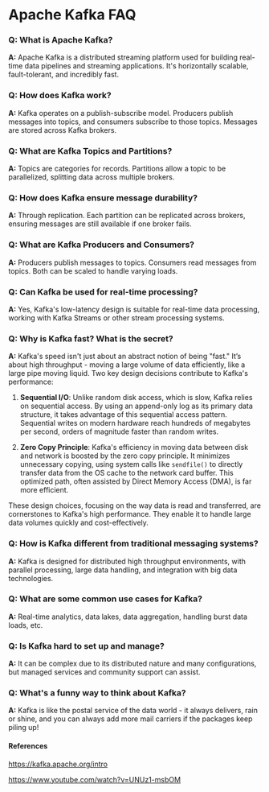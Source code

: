 # Apache Kafka FAQ

### Q: What is Apache Kafka?
**A:** Apache Kafka is a distributed streaming platform used for building real-time data pipelines and streaming applications. It's horizontally scalable, fault-tolerant, and incredibly fast.

### Q: How does Kafka work?
**A:** Kafka operates on a publish-subscribe model. Producers publish messages into topics, and consumers subscribe to those topics. Messages are stored across Kafka brokers.

### Q: What are Kafka Topics and Partitions?
**A:** Topics are categories for records. Partitions allow a topic to be parallelized, splitting data across multiple brokers.

### Q: How does Kafka ensure message durability?
**A:** Through replication. Each partition can be replicated across brokers, ensuring messages are still available if one broker fails.

### Q: What are Kafka Producers and Consumers?
**A:** Producers publish messages to topics. Consumers read messages from topics. Both can be scaled to handle varying loads.

### Q: Can Kafka be used for real-time processing?
**A:** Yes, Kafka's low-latency design is suitable for real-time data processing, working with Kafka Streams or other stream processing systems.

### Q: Why is Kafka fast? What is the secret?
**A:** Kafka's speed isn't just about an abstract notion of being "fast." It’s about high throughput - moving a large volume of data efficiently, like a large pipe moving liquid. Two key design decisions contribute to Kafka's performance:

1. **Sequential I/O**: Unlike random disk access, which is slow, Kafka relies on sequential access. By using an append-only log as its primary data structure, it takes advantage of this sequential access pattern. Sequential writes on modern hardware reach hundreds of megabytes per second, orders of magnitude faster than random writes.

2. **Zero Copy Principle**: Kafka's efficiency in moving data between disk and network is boosted by the zero copy principle. It minimizes unnecessary copying, using system calls like `sendfile()` to directly transfer data from the OS cache to the network card buffer. This optimized path, often assisted by Direct Memory Access (DMA), is far more efficient.

These design choices, focusing on the way data is read and transferred, are cornerstones to Kafka's high performance. They enable it to handle large data volumes quickly and cost-effectively.

### Q: How is Kafka different from traditional messaging systems?
**A:** Kafka is designed for distributed high throughput environments, with parallel processing, large data handling, and integration with big data technologies.

### Q: What are some common use cases for Kafka?
**A:** Real-time analytics, data lakes, data aggregation, handling burst data loads, etc.

### Q: Is Kafka hard to set up and manage?
**A:** It can be complex due to its distributed nature and many configurations, but managed services and community support can assist.

### Q: What's a funny way to think about Kafka?
**A:** Kafka is like the postal service of the data world - it always delivers, rain or shine, and you can always add more mail carriers if the packages keep piling up!

#### References
https://kafka.apache.org/intro

https://www.youtube.com/watch?v=UNUz1-msbOM

